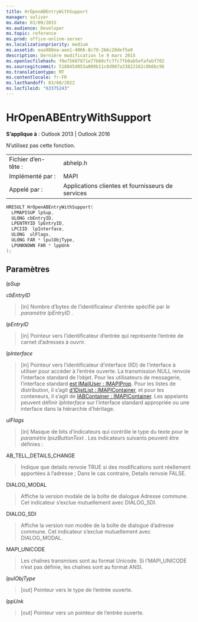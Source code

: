 ```yaml
---
title: HrOpenABEntryWithSupport
manager: soliver
ms.date: 03/09/2015
ms.audience: Developer
ms.topic: reference
ms.prod: office-online-server
ms.localizationpriority: medium
ms.assetid: eaa988ea-aee1-4066-8c78-2b6c28def5e0
description: Dernière modification le 9 mars 2015
ms.openlocfilehash: f0e75607871e77b60cfc7fc7fb0ab5efafebf702
ms.sourcegitcommit: 518845d053a009b11c8d907a33822161c0b6bc96
ms.translationtype: MT
ms.contentlocale: fr-FR
ms.lasthandoff: 03/08/2022
ms.locfileid: "63375243"
---
```

# <a name="hropenabentrywithsupport"></a>HrOpenABEntryWithSupport

**S’applique à** : Outlook 2013 | Outlook 2016
  
N’utilisez pas cette fonction.
  
|||
|:-----|:-----|
|Fichier d’en-tête :  <br/> |abhelp.h  <br/> |
|Implémenté par :  <br/> |MAPI  <br/> |
|Appelé par :  <br/> |Applications clientes et fournisseurs de services  <br/> |

```cpp
HRESULT HrOpenABEntryWithSupport(
  LPMAPISUP lpSup,
  ULONG cbEntryID,
  LPENTRYID lpEntryID,
  LPCIID  lpInterface,
  ULONG  ulFlags,
  ULONG FAR * lpulObjType,
  LPUNKNOWN FAR * lppUnk
);
```

## <a name="parameters"></a>Paramètres

 _lpSup_
  
>

 _cbEntryID_
  
> [in] Nombre d’bytes de l’identificateur d’entrée spécifié par _le paramètre lpEntryID_ .

 _lpEntryID_
  
> [in] Pointeur vers l’identificateur d’entrée qui représente l’entrée de carnet d’adresses à ouvrir.

 _lpInterface_
  
> [in] Pointeur vers l’identificateur d’interface (IID) de l’interface à utiliser pour accéder à l’entrée ouverte. La transmission NULL renvoie l’interface standard de l’objet. Pour les utilisateurs de messagerie, l’interface standard [est IMailUser : IMAPIProp](imailuserimapiprop.md). Pour les listes de distribution, il s’agit [d’IDistList : IMAPIContainer](idistlistimapicontainer.md), et pour les conteneurs, il s’agit de [IABContainer : IMAPIContainer](iabcontainerimapicontainer.md). Les appelants peuvent définir _lpInterface_ sur l’interface standard appropriée ou une interface dans la hiérarchie d’héritage.

 _ulFlags_
  
> [in] Masque de bits d’indicateurs qui contrôle le type du texte pour le _paramètre lpszButtonText_ . Les indicateurs suivants peuvent être définies :

AB_TELL_DETAILS_CHANGE
  
> Indique que details renvoie TRUE si des modifications sont réellement apportées à l’adresse ; Dans le cas contraire, Details renvoie FALSE.

DIALOG_MODAL
  
> Affiche la version modale de la boîte de dialogue Adresse commune. Cet indicateur s’exclue mutuellement avec DIALOG_SDI.

DIALOG_SDI
  
> Affiche la version non modée de la boîte de dialogue d’adresse commune. Cet indicateur s’exclue mutuellement avec DIALOG_MODAL.

MAPI_UNICODE
  
> Les chaînes transmises sont au format Unicode. Si l’MAPI_UNICODE n’est pas définie, les chaînes sont au format ANSI.

 _lpulObjType_
  
> [out] Pointeur vers le type de l’entrée ouverte.

 _lppUnk_
  
> [out] Pointeur vers un pointeur de l’entrée ouverte.
